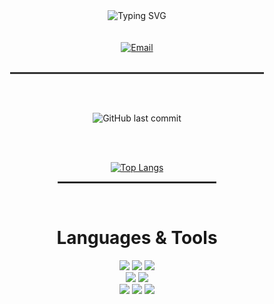 <div align="center">

<!-- 텍스트 -->
<img src="https://readme-typing-svg.herokuapp.com?font=Bitter&weight=600&size=30&duration=3000&pause=1000&color=FFFFFF&center=true&vCenter=true&multiline=true&random=false&width=800&height=150&lines=Welcome+to+my+Github+space;If+you+are+interested+in+knowing+more+about+me;I+have+a+portfolio+check+my+proilfe" alt="Typing SVG">

<br>
<br>
<br>

<!-- 이메일 배지 -->
<a href="mailto:opeak123@hanmail.net">
<img src="https://img.shields.io/badge/Email-opeak123@hanmail.net-%23D14836?style=for-the-badge&logo=gmail&logoColor=white" alt="Email">
</a>

<br>
<br>

<hr style="width:80%; border:1px solid #333; background-color:#333;">

<!--Header 이미지-->
<!--<img src="https://images.unsplash.com/photo-1625805866449-3589fe3f71a3?w=500&auto=format&fit=crop&q=60&ixlib=rb-4.0.3&ixid=M3wxMjA3fDB8MHxzZWFyY2h8MjR8fCVFQiVCOSU8NCVFQiU9NCU9NCVFQyU9OCVBNCUyMCVFQSVCMiU8QyVFQyU9RSU8NHxlbnwwfHwwfHx8MA%3D%3D" alt="Header Image" style="border-radius: 15px;">-->

<br><br>

<!--마지막 커밋-->
<img src="https://img.shields.io/github/last-commit/opeak123/opeak123?label=Last%20Commit&style=flat-square&logo=github" alt="GitHub last commit">

<br><br>

<!-- 언어 순위-->
<a href="https://github.com/anuraghazra/github-readme-stats">
<img src="https://github-readme-stats.vercel.app/api/top-langs/?username=opeak123&layout=compact&custom_title=My&nbsp;Language&nbsp;&bg_color=30,fc5c7d,6a82fb&title_color=fff&text_color=fff" alt="Top Langs">
</a>

<br>

<hr style="width:50%; border:1px solid #333;">

<br>

<h1> Languages & Tools </h1>

<!-- 뱃지 -->
<div> 
<img src="https://img.shields.io/badge/C-00599C?style=for-the-badge&logo=C&logoColor=white">
<img src="https://img.shields.io/badge/c++-00599C?style=for-the-badge&logo=c%2B%2B&logoColor=white">
<img src="https://img.shields.io/badge/C%20Sharp-239120?style=for-the-badge&logo=CSharp&logoColor=white">
<br>

<img src="https://img.shields.io/badge/github-181717?style=for-the-badge&logo=github&logoColor=white">
<img src="https://img.shields.io/badge/unity-000000?style=for-the-badge&logo=unity&logoColor=white">
<br>

<img src="https://img.shields.io/badge/squeak-5BA1F1?style=for-the-badge&logo=squeak&logoColor=white">
<img src="https://img.shields.io/badge/Java-007396?style=for-the-badge&logo=java&logoColor=white">
<img src="https://img.shields.io/badge/Python-3776AB?style=for-the-badge&logo=python&logoColor=white">
<!--<img src="https://img.shields.io/badge/smalltalk-596706?style=for-the-badge&logo=squeak&logoColor=white">-->
</div>

<br>

</div>
